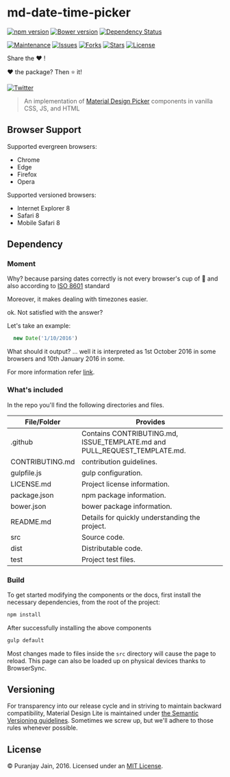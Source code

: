 # md-date-time-picker

[![npm version](https://badge.fury.io/js/md-date-time-picker.svg)](https://badge.fury.io/js/md-date-time-picker)
[![Bower version](https://badge.fury.io/bo/md-date-time-picker.svg)](https://badge.fury.io/bo/md-date-time-picker)
[![Dependency Status](https://david-dm.org/puranjayjain/md-date-time-picker.svg)](https://david-dm.org/puranjayjain/md-date-time-picker)

[![Maintenance](https://img.shields.io/maintenance/yes/2016.svg)]()
[![Issues](https://img.shields.io/github/issues/puranjayjain/md-date-time-picker.svg)](https://github.com/puranjayjain/md-date-time-picker/issues)
[![Forks](https://img.shields.io/github/forks/puranjayjain/md-date-time-picker.svg)](https://github.com/puranjayjain/md-date-time-picker/network)
[![Stars](https://img.shields.io/github/stars/puranjayjain/md-date-time-picker.svg)](https://github.com/puranjayjain/md-date-time-picker/stargazers)
[![License](https://img.shields.io/badge/license-MIT-blue.svg)](https://raw.githubusercontent.com/puranjayjain/md-date-time-picker/master/LICENSE.md)

Share the :heart: !

:heart: the package? Then :star: it!

[![Twitter](https://img.shields.io/twitter/url/https/github.com/puranjayjain/md-date-time-picker.svg?style=social)](https://twitter.com/intent/tweet?text=Wow:&url=%5Bobject%20Object%5D)

> An implementation of [Material Design Picker](https://www.google.com/design/spec/components/pickers.html)
components in vanilla CSS, JS, and HTML

## Browser Support

Supported evergreen browsers:

- Chrome
- Edge
- Firefox
- Opera

Supported versioned browsers:

- Internet Explorer 8
- Safari 8
- Mobile Safari 8

## Dependency

### Moment
Why? because parsing dates correctly is not every browser's cup of :tea: and also according to [ISO 8601](https://en.wikipedia.org/wiki/ISO_8601) standard

Moreover, it makes dealing with timezones easier.

ok. Not satisfied with the answer?

Let's take an example:

```js
  new Date('1/10/2016')
```

What should it output? ... well it is interpreted as 1st October 2016 in some browsers and 10th January 2016 in some.

For more information refer [link](https://developer.mozilla.org/en-US/docs/Web/JavaScript/Reference/Global_Objects/Date/parse).

### What's included

In the repo you'll find the following directories and files.

| File/Folder     | Provides                                                                 |
|-----------------|--------------------------------------------------------------------------|
| .github         | Contains CONTRIBUTING.md, ISSUE_TEMPLATE.md and PULL_REQUEST_TEMPLATE.md.|
| CONTRIBUTING.md | contribution guidelines.                                                 |
| gulpfile.js     | gulp configuration.                                                      |
| LICENSE.md      | Project license information.                                             |
| package.json    | npm package information.                                                 |
| bower.json      | bower package information.                                               |
| README.md       | Details for quickly understanding the project.                           |
| src             | Source code.                                                             |
| dist            | Distributable code.                                                      |
| test            | Project test files.                                                      |

### Build

To get started modifying the components or the docs, first install the necessary
dependencies, from the root of the project:

```bash
npm install
```

After successfully installing the above components

```bash
gulp default
```

Most changes made to files inside the `src` directory will cause the page to reload. This page can also be loaded up on physical devices thanks to BrowserSync.

## Versioning

For transparency into our release cycle and in striving to maintain backward
compatibility, Material Design Lite is maintained under
[the Semantic Versioning guidelines](http://semver.org/). Sometimes we screw up,
but we'll adhere to those rules whenever possible.

## License

© Puranjay Jain, 2016. Licensed under an
[MIT License](https://github.com/puranjayjain/md-date-time-picker/blob/master/LICENSE.md).

